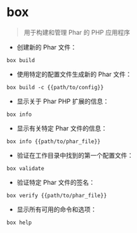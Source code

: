 # box

> 用于构建和管理 Phar 的 PHP 应用程序

- 创建新的 Phar 文件：

`box build`

- 使用特定的配置文件生成新的 Phar 文件：

`box build -c {{path/to/config}}`

- 显示关于 Phar PHP 扩展的信息：

`box info`

- 显示有关特定 Phar 文件的信息：

`box info {{path/to/phar_file}}`

- 验证在工作目录中找到的第一个配置文件：

`box validate`

- 验证特定 Phar 文件的签名：

`box verify {{path/to/phar_file}}`

- 显示所有可用的命令和选项：

`box help`

[#]: contributors: ([琳小梁]，[　])